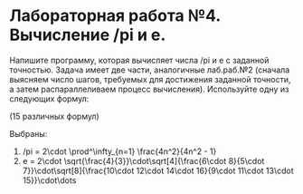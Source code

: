 # Лабораторная работа №4. Вычисление /pi и e.

Напишите программу, которая вычисляет числа /pi и e с заданной точностью. Задача
имеет две части, аналогичные лаб.раб.№2 (сначала выясняем число шагов,
требуемых для достижения заданной точности, а затем распараллеливаем процесс
вычисления). Используйте одну из следующих формул:

(15 различных формул) 

Выбраны:

1. /pi = 2\cdot \prod^\infty_{n=1} \frac{4n^2}{4n^2 - 1}
2. e = 2\cdot \sqrt{\frac{4}{3}}\cdot\sqrt[4]{\frac{6\cdot 8}{5\cdot 7}}\cdot\sqrt[8]{\frac{10\cdot 12\cdot 14\cdot 16}{9\cdot 11\cdot 13\cdot 15}}\cdot\dots
